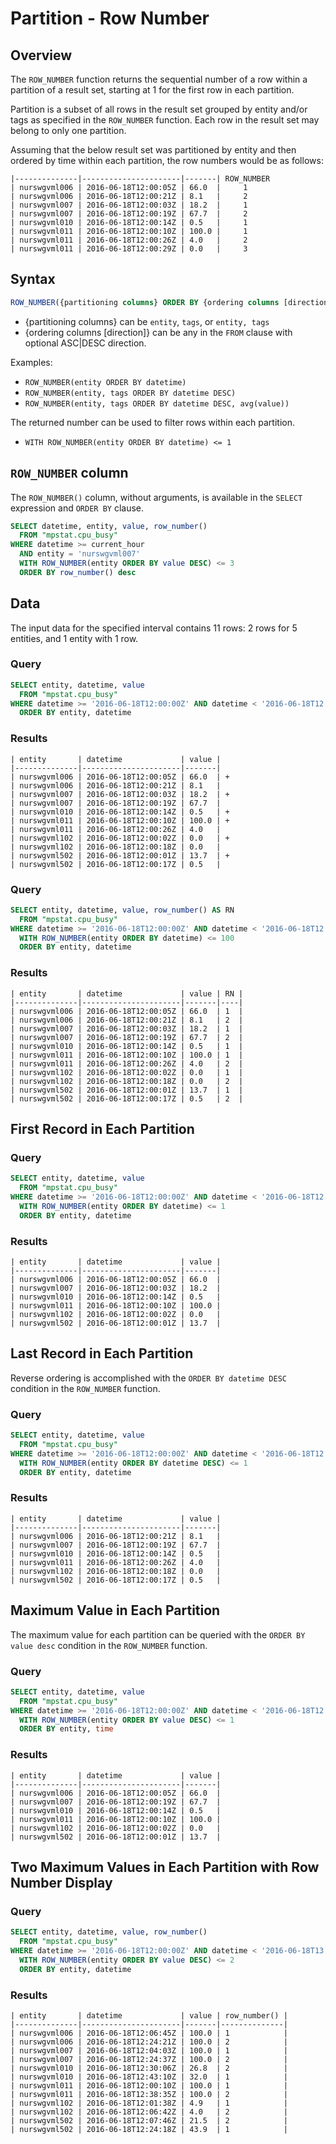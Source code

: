 # Partition - Row Number

## Overview

The `ROW_NUMBER` function returns the sequential number of a row within a partition of a result set, starting at 1 for the first row in each partition.

Partition is a subset of all rows in the result set grouped by entity and/or tags as specified in the `ROW_NUMBER` function. Each row in the result set may belong to only one partition.

Assuming that the below result set was partitioned by entity and then ordered by time within each partition, the row numbers would be as follows:

```ls
|--------------|----------------------|-------| ROW_NUMBER
| nurswgvml006 | 2016-06-18T12:00:05Z | 66.0  |     1
| nurswgvml006 | 2016-06-18T12:00:21Z | 8.1   |     2
| nurswgvml007 | 2016-06-18T12:00:03Z | 18.2  |     1
| nurswgvml007 | 2016-06-18T12:00:19Z | 67.7  |     2
| nurswgvml010 | 2016-06-18T12:00:14Z | 0.5   |     1
| nurswgvml011 | 2016-06-18T12:00:10Z | 100.0 |     1
| nurswgvml011 | 2016-06-18T12:00:26Z | 4.0   |     2
| nurswgvml011 | 2016-06-18T12:00:29Z | 0.0   |     3
```

## Syntax

```sql
ROW_NUMBER({partitioning columns} ORDER BY {ordering columns [direction]})
```

* {partitioning columns} can be `entity`, `tags`, or `entity, tags`
* {ordering columns [direction]} can be any in the `FROM` clause with optional ASC|DESC direction.

Examples:

* `ROW_NUMBER(entity ORDER BY datetime)`
* `ROW_NUMBER(entity, tags ORDER BY datetime DESC)`
* `ROW_NUMBER(entity, tags ORDER BY datetime DESC, avg(value))`

 The returned number can be used to filter rows within each partition.

 * `WITH ROW_NUMBER(entity ORDER BY datetime) <= 1`

## `ROW_NUMBER` column

The `ROW_NUMBER()` column, without arguments, is available in the `SELECT` expression and `ORDER BY` clause.

```sql
SELECT datetime, entity, value, row_number()
  FROM "mpstat.cpu_busy"
WHERE datetime >= current_hour
  AND entity = 'nurswgvml007'
  WITH ROW_NUMBER(entity ORDER BY value DESC) <= 3
  ORDER BY row_number() desc
```

## Data

The input data for the specified interval contains 11 rows: 2 rows for 5 entities, and 1 entity with 1 row.

### Query

```sql
SELECT entity, datetime, value
  FROM "mpstat.cpu_busy"
WHERE datetime >= '2016-06-18T12:00:00Z' AND datetime < '2016-06-18T12:00:30Z'
  ORDER BY entity, datetime
```

### Results

```ls
| entity       | datetime             | value |
|--------------|----------------------|-------|
| nurswgvml006 | 2016-06-18T12:00:05Z | 66.0  | +
| nurswgvml006 | 2016-06-18T12:00:21Z | 8.1   |
| nurswgvml007 | 2016-06-18T12:00:03Z | 18.2  | +
| nurswgvml007 | 2016-06-18T12:00:19Z | 67.7  |
| nurswgvml010 | 2016-06-18T12:00:14Z | 0.5   | +
| nurswgvml011 | 2016-06-18T12:00:10Z | 100.0 | +
| nurswgvml011 | 2016-06-18T12:00:26Z | 4.0   |
| nurswgvml102 | 2016-06-18T12:00:02Z | 0.0   | +
| nurswgvml102 | 2016-06-18T12:00:18Z | 0.0   |
| nurswgvml502 | 2016-06-18T12:00:01Z | 13.7  | +
| nurswgvml502 | 2016-06-18T12:00:17Z | 0.5   |
```

### Query

```sql
SELECT entity, datetime, value, row_number() AS RN
  FROM "mpstat.cpu_busy"
WHERE datetime >= '2016-06-18T12:00:00Z' AND datetime < '2016-06-18T12:00:30Z'
  WITH ROW_NUMBER(entity ORDER BY datetime) <= 100
  ORDER BY entity, datetime
```

### Results

```ls
| entity       | datetime             | value | RN |
|--------------|----------------------|-------|----|
| nurswgvml006 | 2016-06-18T12:00:05Z | 66.0  | 1  |
| nurswgvml006 | 2016-06-18T12:00:21Z | 8.1   | 2  |
| nurswgvml007 | 2016-06-18T12:00:03Z | 18.2  | 1  |
| nurswgvml007 | 2016-06-18T12:00:19Z | 67.7  | 2  |
| nurswgvml010 | 2016-06-18T12:00:14Z | 0.5   | 1  |
| nurswgvml011 | 2016-06-18T12:00:10Z | 100.0 | 1  |
| nurswgvml011 | 2016-06-18T12:00:26Z | 4.0   | 2  |
| nurswgvml102 | 2016-06-18T12:00:02Z | 0.0   | 1  |
| nurswgvml102 | 2016-06-18T12:00:18Z | 0.0   | 2  |
| nurswgvml502 | 2016-06-18T12:00:01Z | 13.7  | 1  |
| nurswgvml502 | 2016-06-18T12:00:17Z | 0.5   | 2  |
```

## First Record in Each Partition

### Query

```sql
SELECT entity, datetime, value
  FROM "mpstat.cpu_busy"
WHERE datetime >= '2016-06-18T12:00:00Z' AND datetime < '2016-06-18T12:00:30Z'
  WITH ROW_NUMBER(entity ORDER BY datetime) <= 1
  ORDER BY entity, datetime
```

### Results

```ls
| entity       | datetime             | value |
|--------------|----------------------|-------|
| nurswgvml006 | 2016-06-18T12:00:05Z | 66.0  |
| nurswgvml007 | 2016-06-18T12:00:03Z | 18.2  |
| nurswgvml010 | 2016-06-18T12:00:14Z | 0.5   |
| nurswgvml011 | 2016-06-18T12:00:10Z | 100.0 |
| nurswgvml102 | 2016-06-18T12:00:02Z | 0.0   |
| nurswgvml502 | 2016-06-18T12:00:01Z | 13.7  |
```

## Last Record in Each Partition

Reverse ordering is accomplished with the `ORDER BY datetime DESC` condition in the `ROW_NUMBER` function.

### Query

```sql
SELECT entity, datetime, value
  FROM "mpstat.cpu_busy"
WHERE datetime >= '2016-06-18T12:00:00Z' AND datetime < '2016-06-18T12:00:30Z'
  WITH ROW_NUMBER(entity ORDER BY datetime DESC) <= 1
  ORDER BY entity, datetime
```

### Results

```ls
| entity       | datetime             | value |
|--------------|----------------------|-------|
| nurswgvml006 | 2016-06-18T12:00:21Z | 8.1   |
| nurswgvml007 | 2016-06-18T12:00:19Z | 67.7  |
| nurswgvml010 | 2016-06-18T12:00:14Z | 0.5   |
| nurswgvml011 | 2016-06-18T12:00:26Z | 4.0   |
| nurswgvml102 | 2016-06-18T12:00:18Z | 0.0   |
| nurswgvml502 | 2016-06-18T12:00:17Z | 0.5   |
```

## Maximum Value in Each Partition

The maximum value for each partition can be queried with the `ORDER BY value desc` condition in the `ROW_NUMBER` function.

### Query

```sql
SELECT entity, datetime, value
  FROM "mpstat.cpu_busy"
WHERE datetime >= '2016-06-18T12:00:00Z' AND datetime < '2016-06-18T12:00:30Z'
  WITH ROW_NUMBER(entity ORDER BY value DESC) <= 1
  ORDER BY entity, time
```

### Results

```ls
| entity       | datetime             | value |
|--------------|----------------------|-------|
| nurswgvml006 | 2016-06-18T12:00:05Z | 66.0  |
| nurswgvml007 | 2016-06-18T12:00:19Z | 67.7  |
| nurswgvml010 | 2016-06-18T12:00:14Z | 0.5   |
| nurswgvml011 | 2016-06-18T12:00:10Z | 100.0 |
| nurswgvml102 | 2016-06-18T12:00:02Z | 0.0   |
| nurswgvml502 | 2016-06-18T12:00:01Z | 13.7  |
```

## Two Maximum Values in Each Partition with Row Number Display

### Query

```sql
SELECT entity, datetime, value, row_number()
  FROM "mpstat.cpu_busy"
WHERE datetime >= '2016-06-18T12:00:00Z' AND datetime < '2016-06-18T13:00:00Z'
  WITH ROW_NUMBER(entity ORDER BY value DESC) <= 2
  ORDER BY entity, datetime
```

### Results

```ls
| entity       | datetime             | value | row_number() |
|--------------|----------------------|-------|--------------|
| nurswgvml006 | 2016-06-18T12:06:45Z | 100.0 | 1            |
| nurswgvml006 | 2016-06-18T12:24:21Z | 100.0 | 2            |
| nurswgvml007 | 2016-06-18T12:04:03Z | 100.0 | 1            |
| nurswgvml007 | 2016-06-18T12:24:37Z | 100.0 | 2            |
| nurswgvml010 | 2016-06-18T12:30:06Z | 26.8  | 2            |
| nurswgvml010 | 2016-06-18T12:43:10Z | 32.0  | 1            |
| nurswgvml011 | 2016-06-18T12:00:10Z | 100.0 | 1            |
| nurswgvml011 | 2016-06-18T12:38:35Z | 100.0 | 2            |
| nurswgvml102 | 2016-06-18T12:01:38Z | 4.9   | 1            |
| nurswgvml102 | 2016-06-18T12:06:42Z | 4.0   | 2            |
| nurswgvml502 | 2016-06-18T12:07:46Z | 21.5  | 2            |
| nurswgvml502 | 2016-06-18T12:24:18Z | 43.9  | 1            |
```
